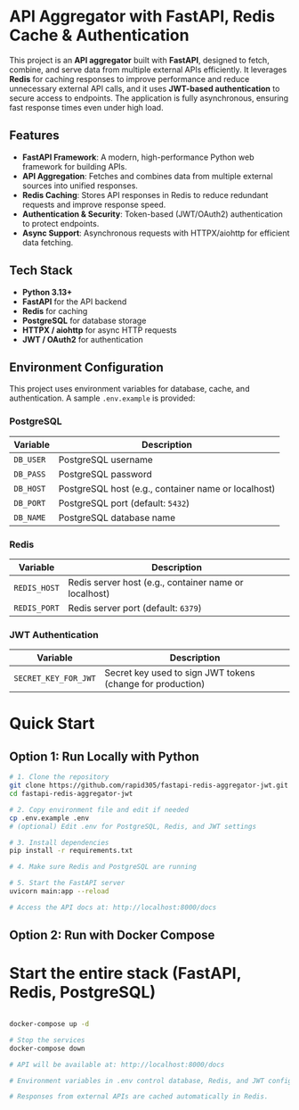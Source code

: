 # API Aggregator with FastAPI, Redis Cache & Authentication

This project is an **API aggregator** built with **FastAPI**, designed to fetch, combine, and serve data from multiple external APIs efficiently. It leverages **Redis** for caching responses to improve performance and reduce unnecessary external API calls, and it uses **JWT-based authentication** to secure access to endpoints. The application is fully asynchronous, ensuring fast response times even under high load.

## Features

- **FastAPI Framework**: A modern, high-performance Python web framework for building APIs.  
- **API Aggregation**: Fetches and combines data from multiple external sources into unified responses.  
- **Redis Caching**: Stores API responses in Redis to reduce redundant requests and improve response speed.  
- **Authentication & Security**: Token-based (JWT/OAuth2) authentication to protect endpoints.  
- **Async Support**: Asynchronous requests with HTTPX/aiohttp for efficient data fetching.

## Tech Stack

- **Python 3.13+**  
- **FastAPI** for the API backend  
- **Redis** for caching  
- **PostgreSQL** for database storage  
- **HTTPX / aiohttp** for async HTTP requests  
- **JWT / OAuth2** for authentication

## Environment Configuration

This project uses environment variables for database, cache, and authentication. A sample `.env.example` is provided:

### PostgreSQL

| Variable | Description |
|----------|-------------|
| `DB_USER` | PostgreSQL username |
| `DB_PASS` | PostgreSQL password |
| `DB_HOST` | PostgreSQL host (e.g., container name or localhost) |
| `DB_PORT` | PostgreSQL port (default: `5432`) |
| `DB_NAME` | PostgreSQL database name |

### Redis

| Variable | Description |
|----------|-------------|
| `REDIS_HOST` | Redis server host (e.g., container name or localhost) |
| `REDIS_PORT` | Redis server port (default: `6379`) |

### JWT Authentication

| Variable | Description |
|----------|-------------|
| `SECRET_KEY_FOR_JWT` | Secret key used to sign JWT tokens (change for production) |

# Quick Start

## Option 1: Run Locally with Python

```bash
# 1. Clone the repository
git clone https://github.com/rapid305/fastapi-redis-aggregator-jwt.git
cd fastapi-redis-aggregator-jwt

# 2. Copy environment file and edit if needed
cp .env.example .env
# (optional) Edit .env for PostgreSQL, Redis, and JWT settings

# 3. Install dependencies
pip install -r requirements.txt

# 4. Make sure Redis and PostgreSQL are running

# 5. Start the FastAPI server
uvicorn main:app --reload

# Access the API docs at: http://localhost:8000/docs

```

## Option 2: Run with Docker Compose
# Start the entire stack (FastAPI, Redis, PostgreSQL)

```bash

docker-compose up -d

# Stop the services
docker-compose down

# API will be available at: http://localhost:8000/docs

# Environment variables in .env control database, Redis, and JWT configuration.

# Responses from external APIs are cached automatically in Redis.
